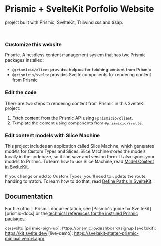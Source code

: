 # Prismic + SvelteKit Porfolio Website

project built with Prismic, SvelteKit, Tailwind css and Gsap.

&nbsp;

### Customize this website

Prismic. A headless content management system that has two Prismic packages installed:

- `@prismicio/client` provides helpers for fetching content from Prismic
- `@prismicio/svelte` provides Svelte components for rendering content from Prismic


### Edit the code

There are two steps to rendering content from Prismic in this SvelteKit project:

1. Fetch content from the Prismic API using `@prismicio/client`.
2. Template the content using components from `@prismicio/svelte`.


### Edit content models with Slice Machine

This project includes an application called Slice Machine, which generates models for Custom Types and Slices. Slice Machine stores the models locally in the codebase, so it can save and version them. It also syncs your models to Prismic. To learn how to use Slice Machine, read [Model Content in SvelteKit](https://prismic.io/docs/content-modeling).

If you change or add to Custom Types, you'll need to update the route handling to match. To learn how to do that, read [Define Paths in SvelteKit](https://prismic.io/docs/technologies/define-paths-sveltekit).

## Documentation

For the official Prismic documentation, see [Prismic's guide for SvelteKit][prismic-docs] or the [technical references for the installed Prismic packages](https://prismic.io/docs/technologies/technical-references).

cs/svelte
[prismic-sign-up]: https://prismic.io/dashboard/signup
[sveltekit]: https://kit.svelte.dev/
[live-demo]: https://sveltekit-starter-prismic-minimal.vercel.app/
